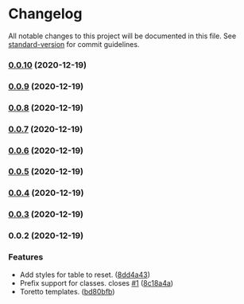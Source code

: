 # Changelog

All notable changes to this project will be documented in this file. See [standard-version](https://github.com/conventional-changelog/standard-version) for commit guidelines.

### [0.0.10](https://github.com/primitive-survival/toretto-css/compare/v0.0.9...v0.0.10) (2020-12-19)

### [0.0.9](https://github.com/primitive-survival/toretto-css/compare/v0.0.8...v0.0.9) (2020-12-19)

### [0.0.8](https://github.com/primitive-survival/toretto-css/compare/v0.0.7...v0.0.8) (2020-12-19)

### [0.0.7](https://github.com/primitive-survival/toretto-css/compare/v0.0.6...v0.0.7) (2020-12-19)

### [0.0.6](https://github.com/primitive-survival/toretto-css/compare/v0.0.5...v0.0.6) (2020-12-19)

### [0.0.5](https://github.com/primitive-survival/toretto-css/compare/v0.0.4...v0.0.5) (2020-12-19)

### [0.0.4](https://github.com/primitive-survival/toretto-css/compare/v0.0.3...v0.0.4) (2020-12-19)

### [0.0.3](https://github.com/primitive-survival/toretto-css/compare/v0.0.2...v0.0.3) (2020-12-19)

### 0.0.2 (2020-12-19)


### Features

* Add styles for table to reset. ([8dd4a43](https://github.com/primitive-survival/toretto-css/commit/8dd4a43056e84350ac7fdb96c97f6760aaf3fe0b))
* Prefix support for classes. closes [#1](https://github.com/primitive-survival/toretto-css/issues/1) ([8c18a4a](https://github.com/primitive-survival/toretto-css/commit/8c18a4a3b8acf320b90004cb5ef5f06519f28c1a))
* Toretto templates. ([bd80bfb](https://github.com/primitive-survival/toretto-css/commit/bd80bfbfdfbf775becd8e28ab2bb7c389bca0618))
